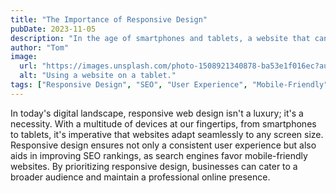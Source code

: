 ```yaml
---
title: "The Importance of Responsive Design"
pubDate: 2023-11-05
description: "In the age of smartphones and tablets, a website that can't adapt to different screen sizes is like a book that can't be opened. Responsive design ensures your website is accessible and enjoyable for every visitor, no matter their device."
author: "Tom"
image:
  url: "https://images.unsplash.com/photo-1508921340878-ba53e1f016ec?auto=format&fit=crop&q=80&w=2070&ixlib=rb-4.0.3&ixid=M3wxMjA3fDB8MHxwaG90by1wYWdlfHx8fGVufDB8fHx8fA%3D%3D"
  alt: "Using a website on a tablet."
tags: ["Responsive Design", "SEO", "User Experience", "Mobile-Friendly"]
---
```


In today's digital landscape, responsive web design isn't a luxury; it's a necessity. With a multitude of devices at our fingertips, from smartphones to tablets, it's imperative that websites adapt seamlessly to any screen size. Responsive design ensures not only a consistent user experience but also aids in improving SEO rankings, as search engines favor mobile-friendly websites. By prioritizing responsive design, businesses can cater to a broader audience and maintain a professional online presence.
